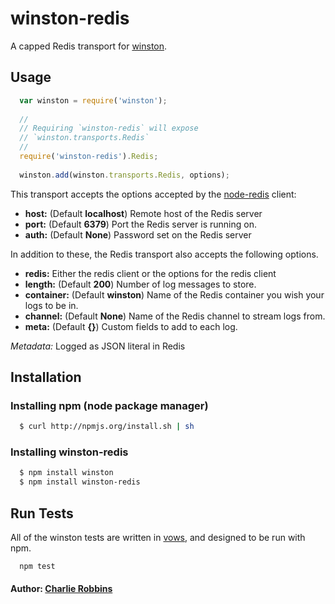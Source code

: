 # winston-redis

A capped Redis transport for [winston][0].

## Usage
``` js
  var winston = require('winston');
  
  //
  // Requiring `winston-redis` will expose 
  // `winston.transports.Redis`
  //
  require('winston-redis').Redis;
  
  winston.add(winston.transports.Redis, options);
```

This transport accepts the options accepted by the [node-redis][1] client:

* __host:__ (Default **localhost**) Remote host of the Redis server
* __port:__ (Default **6379**) Port the Redis server is running on.
* __auth:__ (Default **None**) Password set on the Redis server

In addition to these, the Redis transport also accepts the following options.

* __redis:__ Either the redis client or the options for the redis client
* __length:__ (Default **200**) Number of log messages to store.
* __container:__ (Default **winston**) Name of the Redis container you wish your logs to be in.
* __channel:__ (Default **None**) Name of the Redis channel to stream logs from.
* __meta:__ (Default **{}**) Custom fields to add to each log.

*Metadata:* Logged as JSON literal in Redis

## Installation

### Installing npm (node package manager)

``` bash
  $ curl http://npmjs.org/install.sh | sh
```

### Installing winston-redis

``` bash
  $ npm install winston
  $ npm install winston-redis
```

## Run Tests
All of the winston tests are written in [vows][2], and designed to be run with npm. 

```
  npm test
```

#### Author: [Charlie Robbins](http://github.com/indexzero)

[0]: https://github.com/indexzero/winston
[1]: https://github.com/mranney/node_redis
[2]: http://vowsjs.org